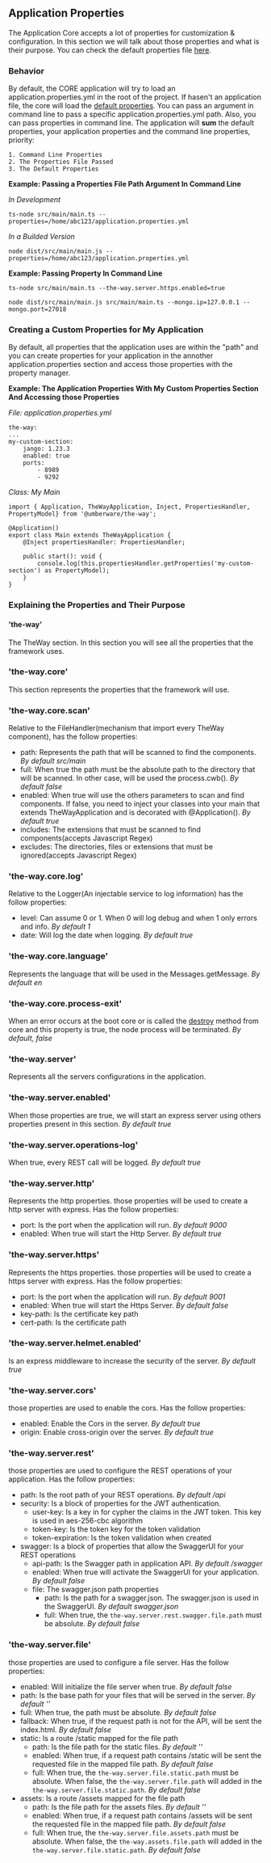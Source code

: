 ## Application Properties

The Application Core accepts a lot of properties for customization & configuration. In this section we will talk about those properties and what is their purpose.
You can check the default properties file [here](../../../../src/main/resources/application.properties.yml).

### Behavior

By default, the CORE application will try to load an application.properties.yml in the root of the project. If hasen't an application file, the core will load the [default properties](../../../../src/main/resources/application.properties.yml).
You can pass an argument in command line to pass a specific application.properties.yml path.
Also, you can pass properties in command line.
The application will **sum** the default properties, your application properties and the command line properties, priority:

    1. Command Line Properties
    2. The Properties File Passed
    3. The Default Properties

**Example: Passing a Properties File Path Argument In Command Line**

*In Development*

    ts-node src/main/main.ts --properties=/home/abc123/application.properties.yml

*In a Builded Version*

    node dist/src/main/main.js --properties=/home/abc123/application.properties.yml

**Example: Passing Property In Command Line**

    ts-node src/main/main.ts --the-way.server.https.enabled=true

    node dist/src/main/main.js src/main/main.ts --mongo.ip=127.0.0.1 --mongo.port=27018

### Creating a Custom Properties for My Application

By default, all properties that the application uses are within the "path" and you can create properties for your application in the annother application.properties section and access those properties with the property manager.

**Example: The Application Properties With My Custom Properties Section And Accessing those Properties**

*File: application.properties.yml*

    the-way:
    ...
    my-custom-section:
        jango: 1.23.3
        enabled: true
        ports:
            - 8989
            - 9292

*Class: My Main*

    import { Application, TheWayApplication, Inject, PropertiesHandler, PropertyModel} from '@umberware/the-way';

    @Application()
    export class Main extends TheWayApplication {
        @Inject propertiesHandler: PropertiesHandler;

        public start(): void {
            console.log(this.propertiesHandler.getProperties('my-custom-section') as PropertyModel);
        }
    }


### Explaining the Properties and Their Purpose

#### 'the-way'

The TheWay section. In this section you will see all the properties that the framework uses.

### 'the-way.core'

This section represents the properties that the framework will use.

### 'the-way.core.scan'

Relative to the FileHandler(mechanism that import every TheWay component), has the follow properties:

 - path: Represents the path that will be scanned to find the components. *By default src/main*
 - full: When true the path must be the absolute path to the directory that will be scanned. In other case, will be used the process.cwb(). *By default false*
 - enabled: When true will use the others parameters to scan and find components. If false, you need to inject your classes into your main that extends TheWayApplication and is decorated with @Application(). *By default true*
 - includes: The extensions that must be scanned to find components(accepts Javascript Regex)
 - excludes: The directories, files or extensions that must be ignored(accepts Javascript Regex)

### 'the-way.core.log'

Relative to the Logger(An injectable service to log information) has the follow properties:

 - level: Can assume 0 or 1. When 0 will log debug and when 1 only errors and info. *By default 1*
 - date: Will log the date when logging. *By default true*

### 'the-way.core.language'

Represents the language that will be used in the Messages.getMessage. *By default en*

### 'the-way.core.process-exit'

When an error occurs at the boot core or is called the [destroy](core.md#coredestroy) method from core and this property is true, the node process will be terminated. *By default, false*

### 'the-way.server'

Represents all the servers configurations in the application.

### 'the-way.server.enabled'

When those properties are true, we will start an express server using others properties present in this section. *By default true*

### 'the-way.server.operations-log'

When true, every REST call will be logged. *By default true*

### 'the-way.server.http'

Represents the http properties. those properties will be used to create a http server with express. Has the follow properties:

 - port: Is the port when the application will run. *By default 9000*
 - enabled: When true will start the Http Server. *By default true*

### 'the-way.server.https'

Represents the https properties. those properties will be used to create a https server with express. Has the follow properties:

- port: Is the port when the application will run. *By default 9001*
- enabled: When true will start the Https Server. *By default false*
- key-path: Is the certificate key path
- cert-path: Is the certificate path

### 'the-way.server.helmet.enabled'

Is an express middleware to increase the security of the server. *By default true*

### 'the-way.server.cors'

those properties are used to enable the cors. Has the follow properties:

 - enabled: Enable the Cors in the server. *By default true*
 - origin: Enable cross-origin over the server. *By default true*

### 'the-way.server.rest'

those properties are used to configure the REST operations of your application. Has the follow properties:

 - path: Is the root path of your REST operations. *By default /api*
 - security: Is a block of properties for the JWT authentication.
   - user-key: Is a key in for cypher the claims in the JWT token. This key is used in aes-256-cbc algorithm
   - token-key: Is the token key for the token validation
   - token-expiration: Is the token validation when created
 - swagger: Is a block of properties that allow the SwaggerUI for your REST operations
   - api-path: Is the Swagger path in application API. *By default /swagger*
   - enabled: When true will activate the SwaggerUI for your application. *By default false*
   - file: The swagger.json path properties
      - path: Is the path for a swagger.json. The swagger.json is used in the SwaggerUI. *By default swagger.json*
      - full: When true, the `the-way.server.rest.swagger.file.path` must be absolute. *By default false*

### 'the-way.server.file'

those properties are used to configure a file server. Has the follow properties:

 - enabled: Will initialize the file server when true. *By default false*
 - path: Is the base path for your files that will be served in the server. *By default ''*
 - full: When true, the path must be absolute. *By default false*
 - fallback: When true, if the request path is not for the API, will be sent the index.html. *By default false*
 - static: Is a route /static mapped for the file path
    - path: Is the file path for the static files. *By default ''*
    - enabled: When true, if a request path contains /static will be sent the requested file in the mapped file path. *By default false*
    - full: When true, the `the-way.server.file.static.path` must be absolute. When false, the `the-way.server.file.path` will added in the `the-way.server.file.static.path`. *By default false*
 - assets: Is a route /assets mapped for the file path
   - path: Is the file path for the assets files. *By default ''*
   - enabled: When true, if a request path contains /assets will be sent the requested file in the mapped file path. *By default false*
   - full: When true, the `the-way.server.file.assets.path` must be absolute. When false, the `the-way.assets.file.path` will added in the `the-way.server.file.static.path`. *By default false*